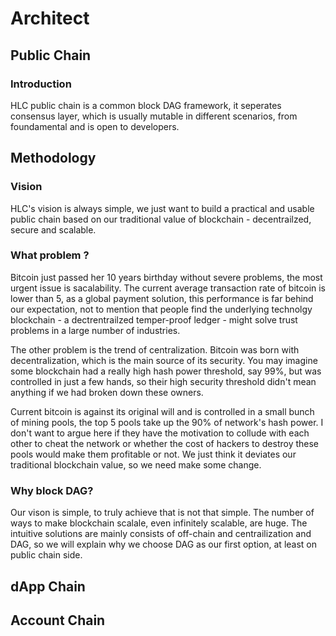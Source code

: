 # Architect  
## Public Chain
### Introduction
HLC public chain is a common block DAG framework, it seperates consensus layer, which is usually mutable in different scenarios,  from foundamental and is open to developers. 
## Methodology
### Vision
HLC's vision is always simple, we just want to build a practical and usable public chain based on our traditional value of blockchain - decentrailzed, secure and scalable. 
### What problem ?
Bitcoin just passed her 10 years birthday without severe problems, the most urgent issue is sacalability. The current average transaction rate of bitcoin is lower than 5, as a global payment solution, this performance is far behind our expectation, not to mention that people find the underlying technolgy blockchain - a  dectrentrailzed temper-proof ledger - might solve trust problems in a large number of industries. 

The other problem is the trend of centralization. Bitcoin was born with decentralization, which is the main source of its security. You may imagine some blockchain had a really high hash power threshold, say 99%, but was controlled in just a few hands, so their high security threshold didn't mean anything if we had broken down these owners. 

Current bitcoin is against its original will and is controlled in a small bunch of mining pools, the top 5 pools take up the 90% of network's hash power. I don't want to argue here if they have the motivation to collude with each other to cheat the network or whether the cost of hackers to destroy these pools would make them profitable or not. We just think it deviates our traditional blockchain value, so we need make some change.

### Why block DAG?
Our vison is simple, to truly achieve that is not that simple. The number of ways to make blockchain scalale, even infinitely scalable, are huge. The intuitive solutions are mainly consists of off-chain and centrailization and DAG, so we will explain why we choose DAG as our first option, at least on public chain side.
## dApp Chain
## Account Chain


